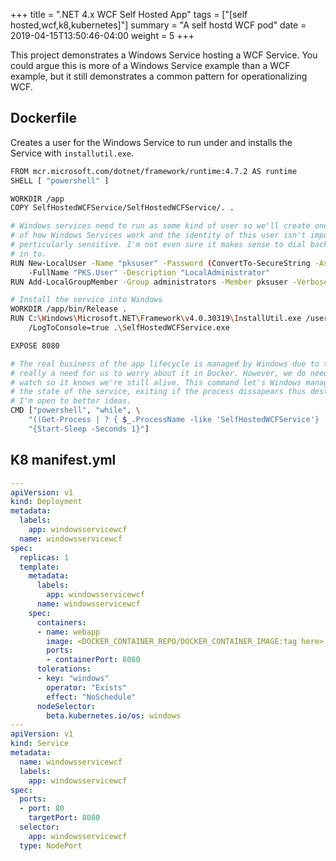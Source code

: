 +++
title = ".NET 4.x WCF Self Hosted App"
tags = ["[self hosted,wcf,k8,kubernetes]"]
summary = "A self hostd WCF pod"
date =  2019-04-15T13:50:46-04:00
weight = 5
+++

This project demonstrates a Windows Service hosting a WCF Service. You could argue this is more of a Windows Service example than a WCF example, but it still demonstrates a common pattern for operationalizing WCF.

## Dockerfile

  Creates a user for the Windows Service to run under and installs the Service with `installutil.exe`.

  ```bash
  FROM mcr.microsoft.com/dotnet/framework/runtime:4.7.2 AS runtime
  SHELL [ "powershell" ]

  WORKDIR /app
  COPY SelfHostedWCFService/SelfHostedWCFService/. .

  # Windows services need to run as some kind of user so we'll create one. This is just a legacy artifact 
  # of how Windows Services work and the identity of this user isn't important to us so the creds aren't
  # perticularly sensitive. I'm not even sure it makes sense to dial back the group the user is being put
  # in to.
  RUN New-LocalUser -Name "pksuser" -Password (ConvertTo-SecureString -AsPlainText "Pk$w0rd189PVTL!" -Force) \
      -FullName "PKS.User" -Description "LocalAdministrator"
  RUN Add-LocalGroupMember -Group administrators -Member pksuser -Verbose

  # Install the service into Windows
  WORKDIR /app/bin/Release .
  RUN C:\Windows\Microsoft.NET\Framework\v4.0.30319\InstallUtil.exe /username=.\pksuser /password=Pk$w0rd189PVTL! \
      /LogToConsole=true .\SelfHostedWCFService.exe

  EXPOSE 8080

  # The real business of the app lifecycle is managed by Windows due to this app being a Service so there isnt'
  # really a need for us to worry about it in Docker. However, we do need some process to run that docker can
  # watch so it knows we're still alive. This command let's Windows manage that lifecycle while we just watch
  # the state of the service, exiting if the process dissapears thus destroying the container. 
  # I'm open to better ideas.
  CMD ["powershell", "while", \
      "((Get-Process | ? { $_.ProcessName -like 'SelfHostedWCFService'} | Measure).Count -gt 0)", \
      "{Start-Sleep -Seconds 1}"]
  ```

## K8 manifest.yml

  ```yml
  ---
  apiVersion: v1
  kind: Deployment
  metadata:
    labels:
      app: windowsservicewcf
    name: windowsservicewcf
  spec:
    replicas: 1
    template:
      metadata:
        labels:
          app: windowsservicewcf
        name: windowsservicewcf
      spec:
        containers:
        - name: webapp
          image: <DOCKER_CONTAINER_REPO/DOCKER_CONTAINER_IMAGE:tag here>
          ports:
          - containerPort: 8080
        tolerations:
        - key: "windows"
          operator: "Exists"
          effect: "NoSchedule"
        nodeSelector:
          beta.kubernetes.io/os: windows
  ---
  apiVersion: v1
  kind: Service
  metadata:
    name: windowsservicewcf
    labels:
      app: windowsservicewcf
  spec:
    ports:
    - port: 80
      targetPort: 8080
    selector:
      app: windowsservicewcf
    type: NodePort
  ```